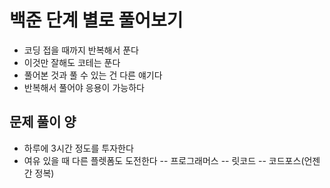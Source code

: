 # 백준 단계 별로 풀어보기
- 코딩 접을 때까지 반복해서 푼다
- 이것만 잘해도 코테는 푼다
- 풀어본 것과 풀 수 있는 건 다른 얘기다
- 반복해서 풀어야 응용이 가능하다

## 문제 풀이 양
- 하루에 3시간 정도를 투자한다
- 여유 있을 때 다른 플렛폼도 도전한다
-- 프로그래머스
-- 릿코드
-- 코드포스(언젠간 정복)

